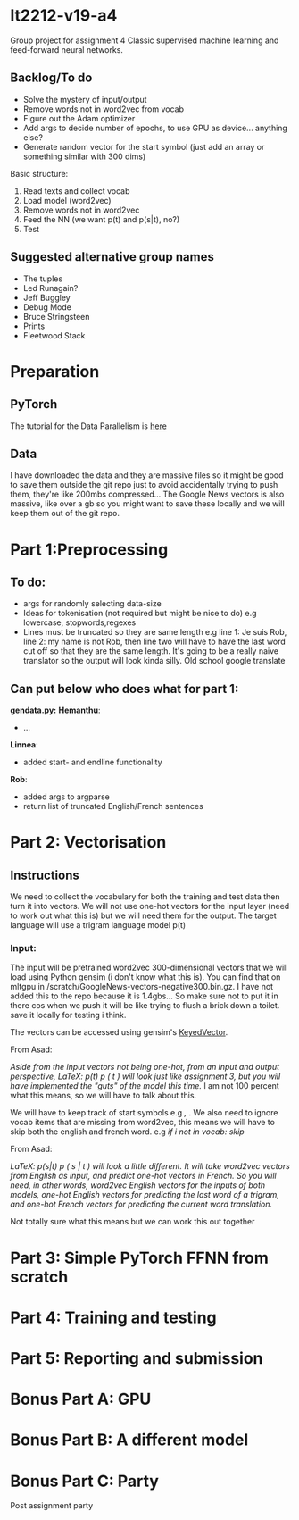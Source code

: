 # lt2212-v19-a4
Group project for assignment 4
Classic supervised machine learning and feed-forward neural networks.

## Backlog/To do
* Solve the mystery of input/output
* Remove words not in word2vec from vocab
* Figure out the Adam optimizer
* Add args to decide number of epochs, to use GPU as device... anything else?
* Generate random vector for the start symbol (just add an array or something similar with 300 dims)

Basic structure:
1. Read texts and collect vocab
2. Load model (word2vec)
3. Remove words not in word2vec
4. Feed the NN (we want p(t) and p(s|t), no?)
5. Test

## Suggested alternative group names 
* The tuples
* Led Runagain?
* Jeff Buggley
* Debug Mode 
* Bruce Stringsteen
* Prints
* Fleetwood Stack

# Preparation

## PyTorch 
The tutorial for the Data Parallelism is [here](https://pytorch.org/tutorials/beginner/deep_learning_60min_blitz.html)

## Data 
I have downloaded the data and they are massive files so it might be good to save them outside the git repo just to avoid accidentally trying to push them, they're like 200mbs compressed... 
The Google News vectors is also massive, like over a gb so you might want to save these locally and we will keep them out of the git repo. 

# Part 1:Preprocessing 

## To do:
* args for randomly selecting data-size
* Ideas for tokenisation (not required but might be nice to do) e.g lowercase, stopwords,regexes
* Lines must be truncated so they are same length e.g line 1: Je suis Rob, line 2: my name is not Rob, then line two will have to have the last word cut off so that they are the same length. It's going to be a really naive translator so the output will look kinda silly. Old school google translate

## Can put below who does what for part 1:

**gendata.py:**
**Hemanthu**:
* ...
  
**Linnea**:
* added start- and endline functionality

**Rob**:
* added args to argparse
* return list of truncated English/French sentences

# Part 2: Vectorisation


## Instructions
We need to collect the vocabulary for both the training and test data then turn it into vectors. We will not use one-hot vectors for the input layer (need to work out what this is) but we will need them for the output. The target language will use a trigram language model p(t)

### Input:
The input will be pretrained word2vec 300-dimensional vectors that we will load using Python gensim (i don't know what this is). You can find that on mltgpu in /scratch/GoogleNews-vectors-negative300.bin.gz. I have not added this to the repo because it is 1.4gbs... So make sure not to put it in there cos when we push it will be like trying to flush a brick down a toilet. save it locally for testing i think. 

The vectors can be accessed using gensim's [KeyedVector](https://www.pydoc.io/pypi/gensim-3.2.0/autoapi/models/keyedvectors/index.html).

From Asad: 

*Aside from the input vectors not being one-hot, from an input and output perspective, LaTeX: p(t) p ( t )  will look just like assignment 3, but you will have implemented the "guts" of the model this time.* I am not 100 percent what this means, so we will have to talk about this. 

We will have to keep track of start symbols e.g _<start>, <end>_. We also need to ignore vocab items that are missing from word2vec, this means we will have to skip both the english and french word. e.g *if i not in vocab: skip*
  
From Asad:

*LaTeX: p(s|t) p ( s | t )  will look a little different. It will take word2vec vectors from English as input, and predict one-hot vectors in French. So you will need, in other words, word2vec English vectors for the inputs of both models, one-hot English vectors for predicting the last word of a trigram, and one-hot French vectors for predicting the current word translation.*

Not totally sure what this means but we can work this out together

# Part 3: Simple PyTorch FFNN from scratch 

# Part 4: Training and testing 

# Part 5: Reporting and submission

# Bonus Part A: GPU

# Bonus Part B: A different model

# Bonus Part C: Party
Post assignment party 



